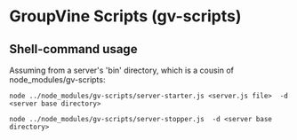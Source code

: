# GroupVine Scripts (gv-scripts)

## Shell-command usage

Assuming from a server's 'bin' directory, which is a cousin of
node_modules/gv-scripts:

```
node ../node_modules/gv-scripts/server-starter.js <server.js file>  -d <server base directory>

node ../node_modules/gv-scripts/server-stopper.js  -d <server base directory>
```